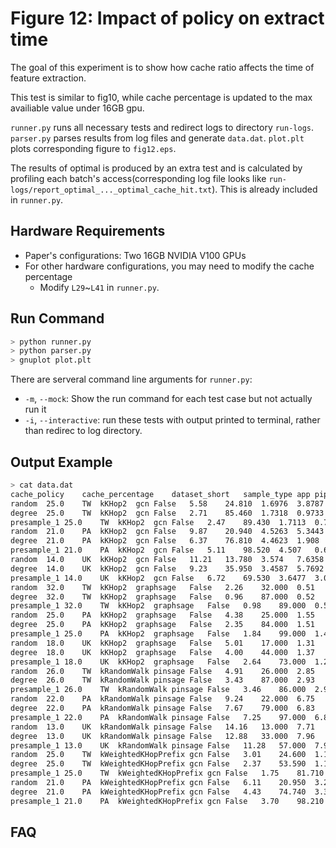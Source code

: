 # Figure 12: Impact of policy on extract time

The goal of this experiment is to show how cache ratio affects the time of feature extraction.

This test is similar to fig10, while cache percentage is updated to the max availiable value under 16GB gpu.

`runner.py` runs all necessary tests and redirect logs to directory `run-logs`.
`parser.py` parses results from log files and generate `data.dat`.
`plot.plt` plots corresponding figure to `fig12.eps`.

The results of optimal is produced by an extra test and is calculated by profiling each batch's access(corresponding log file looks like `run-logs/report_optimal_..._optimal_cache_hit.txt`). This is already included in `runner.py`.

## Hardware Requirements

- Paper's configurations: Two 16GB NVIDIA V100 GPUs
- For other hardware configurations, you may need to modify the cache percentage
  -  Modify `L29`~`L41` in `runner.py`.

## Run Command

```sh
> python runner.py
> python parser.py
> gnuplot plot.plt
```

There are serveral command line arguments for `runner.py`:

- `-m`, `--mock`: Show the run command for each test case but not actually run it
- `-i`, `--interactive`: run these tests with output printed to terminal, rather than redirec to log directory.

## Output Example

```sh
> cat data.dat
cache_policy	cache_percentage	dataset_short	sample_type	app	pipeline	train_process_time	hit_percent	epoch_time:train_total	epoch_time:copy_time
random	25.0	TW	kKHop2	gcn	False	5.58	24.810	1.6976	3.8787
degree	25.0	TW	kKHop2	gcn	False	2.71	85.460	1.7318	0.9733
presample_1	25.0	TW	kKHop2	gcn	False	2.47	89.430	1.7113	0.7567
random	21.0	PA	kKHop2	gcn	False	9.87	20.940	4.5263	5.3443
degree	21.0	PA	kKHop2	gcn	False	6.37	76.810	4.4623	1.908
presample_1	21.0	PA	kKHop2	gcn	False	5.11	98.520	4.507	0.6048
random	14.0	UK	kKHop2	gcn	False	11.21	13.780	3.574	7.6358
degree	14.0	UK	kKHop2	gcn	False	9.23	35.950	3.4587	5.7692
presample_1	14.0	UK	kKHop2	gcn	False	6.72	69.530	3.6477	3.0724
random	32.0	TW	kKHop2	graphsage	False	2.26	32.000	0.51	1.75
degree	32.0	TW	kKHop2	graphsage	False	0.96	87.000	0.52	0.44
presample_1	32.0	TW	kKHop2	graphsage	False	0.98	89.000	0.52	0.46
random	25.0	PA	kKHop2	graphsage	False	4.38	25.000	1.55	2.83
degree	25.0	PA	kKHop2	graphsage	False	2.35	84.000	1.51	0.84
presample_1	25.0	PA	kKHop2	graphsage	False	1.84	99.000	1.47	0.37
random	18.0	UK	kKHop2	graphsage	False	5.01	17.000	1.31	3.7
degree	18.0	UK	kKHop2	graphsage	False	4.00	44.000	1.37	2.63
presample_1	18.0	UK	kKHop2	graphsage	False	2.64	73.000	1.27	1.37
random	26.0	TW	kRandomWalk	pinsage	False	4.91	26.000	2.85	2.06
degree	26.0	TW	kRandomWalk	pinsage	False	3.43	87.000	2.93	0.5
presample_1	26.0	TW	kRandomWalk	pinsage	False	3.46	86.000	2.91	0.55
random	22.0	PA	kRandomWalk	pinsage	False	9.24	22.000	6.75	2.49
degree	22.0	PA	kRandomWalk	pinsage	False	7.67	79.000	6.83	0.84
presample_1	22.0	PA	kRandomWalk	pinsage	False	7.25	97.000	6.81	0.44
random	13.0	UK	kRandomWalk	pinsage	False	14.16	13.000	7.71	6.45
degree	13.0	UK	kRandomWalk	pinsage	False	12.88	33.000	7.96	4.92
presample_1	13.0	UK	kRandomWalk	pinsage	False	11.28	57.000	7.94	3.34
random	25.0	TW	kWeightedKHopPrefix	gcn	False	3.01	24.600	1.1453	1.8684
degree	25.0	TW	kWeightedKHopPrefix	gcn	False	2.37	53.590	1.1557	1.213
presample_1	25.0	TW	kWeightedKHopPrefix	gcn	False	1.75	81.710	1.1519	0.5987
random	21.0	PA	kWeightedKHopPrefix	gcn	False	6.11	20.950	3.2277	2.8779
degree	21.0	PA	kWeightedKHopPrefix	gcn	False	4.43	74.740	3.3373	1.0932
presample_1	21.0	PA	kWeightedKHopPrefix	gcn	False	3.70	98.210	3.3127	0.3859

```

## FAQ